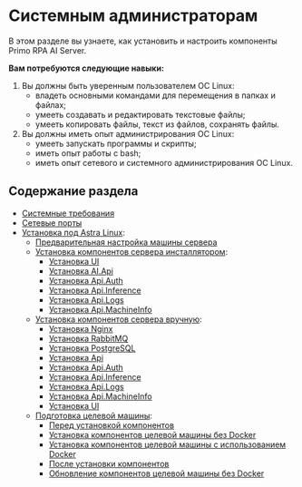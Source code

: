 # Системным администраторам

В этом разделе вы узнаете, как установить и настроить компоненты Primo RPA AI Server.

**Вам потребуются следующие навыки:**
1. Вы должны быть уверенным пользователем ОС Linux:
   *	владеть основными командами для перемещения в папках и файлах;
   *	умееть создавать и редактировать текстовые файлы;
   *	умееть копировать файлы, текст из файлов, сохранять файлы.
1. Вы должны иметь опыт администрирования ОС Linux:
   * умееть запускать программы и скрипты;
   * иметь опыт работы c bash;
   * иметь опыт сетевого и системного администрирования ОС Linux.


## Содержание раздела
* [Системные требования](https://docs.primo-rpa.ru/primo-rpa/primo-ai-server/installing/systemreq)
* [Сетевые порты](https://docs.primo-rpa.ru/primo-rpa/primo-ai-server/installing/ports)
* [Установка под Astra Linux](https://docs.primo-rpa.ru/primo-rpa/primo-ai-server/installing/linux):
  * [Предварительная настройка машины сервера](https://docs.primo-rpa.ru/primo-rpa/primo-ai-server/installing/linux/preconfiguring-server-machine)
  * [Установка компонентов сервера инсталлятором](https://docs.primo-rpa.ru/primo-rpa/primo-ai-server/installing/linux/server-with-installer):
    * [Установка UI](https://docs.primo-rpa.ru/primo-rpa/primo-ai-server/installing/linux/server-with-installer/installing-ui)
    * [Установка AI.Api](https://docs.primo-rpa.ru/primo-rpa/primo-ai-server/installing/linux/server-with-installer/installing-api)
    * [Установка Api.Auth](https://docs.primo-rpa.ru/primo-rpa/primo-ai-server/installing/linux/server-with-installer/installing-auth)
    * [Установка Api.Inference](https://docs.primo-rpa.ru/primo-rpa/primo-ai-server/installing/linux/server-with-installer/installing-inference)
    * [Установка Api.Logs](https://docs.primo-rpa.ru/primo-rpa/primo-ai-server/installing/linux/server-with-installer/installing-logs)
    * [Установка Api.MachineInfo](https://docs.primo-rpa.ru/primo-rpa/primo-ai-server/installing/linux/server-with-installer/installing-machineinfo)
  * [Установка компонентов сервера вручную](https://docs.primo-rpa.ru/primo-rpa/primo-ai-server/installing/linux/server):
    *  [Установка Nginx](https://docs.primo-rpa.ru/primo-rpa/primo-ai-server/installing/linux/server/installing-nginx)
    *  [Установка RabbitMQ](https://docs.primo-rpa.ru/primo-rpa/primo-ai-server/installing/linux/server/installing-rabbitmq)
    *  [Установка PostgreSQL](https://docs.primo-rpa.ru/primo-rpa/primo-ai-server/installing/linux/server/installing-postgressql)
    *  [Установка Api](https://docs.primo-rpa.ru/primo-rpa/primo-ai-server/installing/linux/server/installing-api)
    *  [Установка Api.Auth](https://docs.primo-rpa.ru/primo-rpa/primo-ai-server/installing/linux/server/installing-auth)
    *  [Установка Api.Inference](https://docs.primo-rpa.ru/primo-rpa/primo-ai-server/installing/linux/server/installing-inference)
    *  [Установка Api.Logs](https://docs.primo-rpa.ru/primo-rpa/primo-ai-server/installing/linux/server/installing-logs)
    *  [Установка Api.MachineInfo](https://docs.primo-rpa.ru/primo-rpa/primo-ai-server/installing/linux/server/installing-machineinfo)
    *  [Установка UI](https://docs.primo-rpa.ru/primo-rpa/primo-ai-server/installing/linux/server/installing-ui)
  * [Подготовка целевой машины](https://docs.primo-rpa.ru/primo-rpa/primo-rpa-ai-server/installing/linux/agent):
    * [Перед установкой компонентов](https://docs.primo-rpa.ru/primo-rpa/primo-rpa-ai-server/installing/linux/agent/before-installation)
    * [Установка компонентов целевой машины без Docker](https://docs.primo-rpa.ru/primo-rpa/primo-rpa-ai-server/installing/linux/agent/installation)
    * [Установка компонентов целевой машины с использованием Docker](https://docs.primo-rpa.ru/primo-rpa/primo-rpa-ai-server/installing/linux/agent/installation-docker)
    * [После установки компонентов](https://docs.primo-rpa.ru/primo-rpa/primo-rpa-ai-server/installing/linux/agent/post-installation-steps)
    * [Обновление компонентов целевой машины без Docker](https://docs.primo-rpa.ru/primo-rpa/primo-rpa-ai-server/installing/linux/agent/update)
